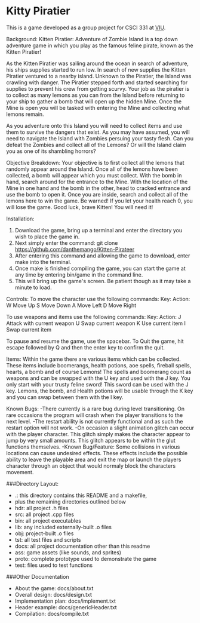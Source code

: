 Kitty Piratier
==============

This is a game developed as a group project for CSCI 331 at [VIU](https://www2.viu.ca/computingscience/).

Background:
Kitten Piratier: Adventure of Zombie Island is a top down adventure game in which you play as the 
famous feline pirate, known as the Kitten Piratier!

As the Kitten Piratier was sailing around the ocean in search of adventure, his ships supplies 
started to run low. In search of new supplies the Kitten Piratier ventured to a nearby island.
Unknown to the Piratier, the Island was crawling with danger. The Piratier stepped forth and
started searching for supplies to prevent his crew from getting scurvy. Your job as the piratier
is to collect as many lemons as you can from the Island before returning to your ship to gather
a bomb that will open up the hidden Mine. Once the Mine is open you will be tasked with 
entering the Mine and collecting what lemons remain. 

As you adventure onto this Island you will need to collect items and use them to survive the 
dangers that exist. As you may have assumed, you will need to navigate the Island with Zombies 
persuing your tasty flesh. Can you defeat the Zombies and collect all of the Lemons? Or will the 
Island claim you as one of its shambling horrors?

Objective Breakdown:
Your objective is to first collect all the lemons that randomly appear around the Island.
Once all of the lemons have been collected, a bomb will appear which you must collect.
With the bomb in hand, search around for the entrance to the Mine.
With the location of the Mine in one hand and the bomb in the other, head to cracked entrance
and use the bomb to open it.
Once you are inside, search and collect all of the lemons here to win the game.
Be warned! If you let your health reach 0, you will lose the game.
Good luck, brave Kitten! You will need it!

Installation:
1. Download the game, bring up a terminal and enter the directory you wish to place the game in.
2. Next simply enter the command: git clone https://github.com/danthemango/Kitten-Pirateer
3. After entering this command and allowing the game to download, enter make into the terminal.
4. Once make is finished compiling the game, you can start the game at any time by entering bin/game
   in the command line.
5. This will bring up the game's screen. Be patient though as it may take a minute to load.

Controls:
To move the character use the following commands:
Key:            Action:
	W				   Move Up
	S				   Move Down
	A				   Move Left
	D				   Move Right
	
To use weapons and items use the following commands:
Key:			Action:
	J				   Attack with current weapon
	U				   Swap current weapon
	K				   Use current item
	I				   Swap current item
	
To pause and resume the game, use the spacebar.
To Quit the game, hit escape followed by Q and then the enter key to confirm the quit.

Items:
Within the game there are various items which can be collected.
These items include boomerangs, health potions, aoe spells, fireball spells, hearts, a bomb and of 
course Lemons!
The spells and boomerang count as weapons and can be swapped with the U key and used with the J key.
You only start with your trusty feline sword! This sword can be used with the J key.
Lemons, the bomb, and Health potions will be usable through the K key and you can swap
between them with the I key.

Known Bugs:
-There currently is a rare bug during level transitioning. On rare occasions the program will crash
when the player transitions to the next level.
-The restart ability is not currently functional and as such the restart option will not work.
-On occasion a slight animation glitch can occur with the player character. This glitch simply makes
the character appear to jump by very small amounts. This glitch appears to be within the glut functions
themselves.
-Known Bug/Feature: Some collisions in various locations can cause undesired effects. These effects
include the possible ability to leave the playable area and exit the map or launch the players 
character through an object that would normaly block the characters movement. 

###Directory Layout:

* .:    this directory contains this README and a makefile, 
*    plus the remaining directories outlined below
*    hdr:  all project .h files
*    src:  all project .cpp files
*    bin:  all project executables
*    lib:  any included externally-built .o files
*    obj:  project-built .o files
*    tst: all test files and scripts
*    docs: all project documentation other than this readme
*    ass: game assets (like sounds, and sprites)
*    proto: complete prototype used to demonstrate the game
*    test: files used to test functions

###Other Documentation
*    About the game:         docs/about.txt
*    Overall design:         docs/design.txt
*    Implementation plan:    docs/implement.txt
*    Header example:         docs/genericHeader.txt
*    Compilation:            docs/compile.txt
